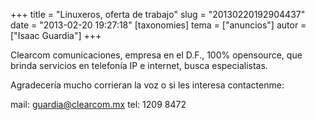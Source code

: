 +++
title = "Linuxeros, oferta de trabajo"
slug = "20130220192904437"
date = "2013-02-20 19:27:18"
[taxonomies]
tema = ["anuncios"]
autor = ["Isaac Guardia"]
+++

Clearcom comunicaciones, empresa en el D.F., 100% opensource, que brinda
servicios en telefonía IP e internet, busca especialistas.

Agradecería mucho corrieran la voz o si les interesa contactenme:

mail: guardia@clearcom.mx tel: 1209 8472


